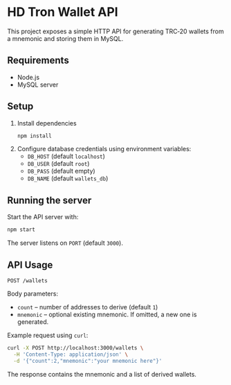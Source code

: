 # HD Tron Wallet API

This project exposes a simple HTTP API for generating TRC‑20 wallets from a mnemonic and storing them in MySQL.

## Requirements
- Node.js
- MySQL server

## Setup
1. Install dependencies
   ```bash
   npm install
   ```
2. Configure database credentials using environment variables:
   - `DB_HOST` (default `localhost`)
   - `DB_USER` (default `root`)
   - `DB_PASS` (default empty)
   - `DB_NAME` (default `wallets_db`)

## Running the server
Start the API server with:
```bash
npm start
```
The server listens on `PORT` (default `3000`).

## API Usage
`POST /wallets`

Body parameters:
- `count` – number of addresses to derive (default `1`)
- `mnemonic` – optional existing mnemonic. If omitted, a new one is generated.

Example request using `curl`:
```bash
curl -X POST http://localhost:3000/wallets \
  -H 'Content-Type: application/json' \
  -d '{"count":2,"mnemonic":"your mnemonic here"}'
```
The response contains the mnemonic and a list of derived wallets.
